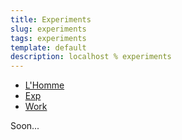 ```yaml
---
title: Experiments
slug: experiments
tags: experiments
template: default
description: localhost % experiments
---
```


<ul>
  <li><a href="/">L'Homme</a></li>
  <li><a href="/experiments">Exp</a></li>
  <li><a href="/work">Work</a></li>
</ul>

Soon...